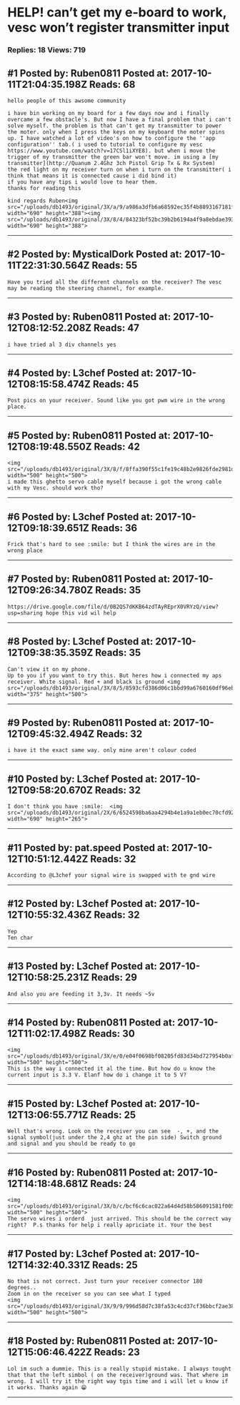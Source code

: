 # HELP! can&rsquo;t get my e-board to work, vesc won&rsquo;t register transmitter input

### Replies: 18 Views: 719

## \#1 Posted by: Ruben0811 Posted at: 2017-10-11T21:04:35.198Z Reads: 68

```
hello people of this awsome community

i have bin working on my board for a few days now and i finally overcame a few obstacle's. But now I have a final problem that i can't solve myself. the problem is that can't get my transmitter to power the moter. only when I press the keys on my keyboard the moter spins up. I have watched a lot of video's on how to configure the ''app configuration'' tab.( i used to tutorial to configure my vesc https://www.youtube.com/watch?v=17CSl1iXYE8). but when i move the trigger of my transmitter the green bar won't move. im using a [my transmitter](http://Quanum 2.4Ghz 3ch Pistol Grip Tx & Rx System)
the red light on my receiver turn on when i turn on the transmitter( i think that means it is connected cause i did bind it)
if you have any tips i would love to hear them.
thanks for reading this 

kind regards Ruben<img src="/uploads/db1493/original/3X/a/9/a986a3dfb6a68592ec35f4b8893167181fbedf73.jpg" width="690" height="388"><img src="/uploads/db1493/original/3X/8/4/84323bf52bc39b2b6194a4f9a8ebdae393f3b48a.jpg" width="690" height="388">
```

---
## \#2 Posted by: MysticalDork Posted at: 2017-10-11T22:31:30.564Z Reads: 55

```
Have you tried all the different channels on the receiver? The vesc may be reading the steering channel, for example.
```

---
## \#3 Posted by: Ruben0811 Posted at: 2017-10-12T08:12:52.208Z Reads: 47

```
i have tried al 3 div channels yes
```

---
## \#4 Posted by: L3chef Posted at: 2017-10-12T08:15:58.474Z Reads: 45

```
Post pics on your receiver. Sound like you got pwm wire in the wrong place.
```

---
## \#5 Posted by: Ruben0811 Posted at: 2017-10-12T08:19:48.550Z Reads: 42

```
<img src="/uploads/db1493/original/3X/8/f/8ffa390f55c1fe19c48b2e9826fde2981d8112eb.jpg" width="500" height="500">
i made this ghetto servo cable myself because i got the wrong cable with my Vesc. should work tho?
```

---
## \#6 Posted by: L3chef Posted at: 2017-10-12T09:18:39.651Z Reads: 36

```
Frick that's hard to see :smile: but I think the wires are in the wrong place
```

---
## \#7 Posted by: Ruben0811 Posted at: 2017-10-12T09:26:34.780Z Reads: 35

```
https://drive.google.com/file/d/0B2QS7dKKB64zdTAyREprX0VRYzQ/view?usp=sharing hope this vid wil help
```

---
## \#8 Posted by: L3chef Posted at: 2017-10-12T09:38:35.359Z Reads: 35

```
Can't view it on my phone.
Up to you if you want to try this. But heres how i connected my aps receiver. White signal. Red + and black is ground <img src="/uploads/db1493/original/3X/8/5/8593cfd386d06c1bbd99a6760160df96eb800650.jpg" width="375" height="500">
```

---
## \#9 Posted by: Ruben0811 Posted at: 2017-10-12T09:45:32.494Z Reads: 32

```
i have it the exact same way. only mine aren't colour coded
```

---
## \#10 Posted by: L3chef Posted at: 2017-10-12T09:58:20.670Z Reads: 32

```
I don't think you have :smile:  <img src="/uploads/db1493/original/2X/6/6524598ba6aa4294b4e1a9a1eb0ec70cfd928702.png" width="690" height="265">
```

---
## \#11 Posted by: pat.speed Posted at: 2017-10-12T10:51:12.442Z Reads: 32

```
According to @L3chef your signal wire is swapped with te gnd wire
```

---
## \#12 Posted by: L3chef Posted at: 2017-10-12T10:55:32.436Z Reads: 32

```
Yep
Ten char
```

---
## \#13 Posted by: L3chef Posted at: 2017-10-12T10:58:25.231Z Reads: 29

```
And also you are feeding it 3,3v. It needs ~5v
```

---
## \#14 Posted by: Ruben0811 Posted at: 2017-10-12T11:02:17.498Z Reads: 30

```
<img src="/uploads/db1493/original/3X/e/0/e04f0698bf08205fd83d34bd727954b0af8f01f4.jpg" width="500" height="500">
This is the way i connected it al the time. But how do u know the current input is 3.3 V. Elanf how do i change it to 5 V?
```

---
## \#15 Posted by: L3chef Posted at: 2017-10-12T13:06:55.771Z Reads: 25

```
Well that's wrong. Look on the receiver you can see  -, +, and the signal symbol(just under the 2,4 ghz at the pin side) Switch ground and signal and you should be ready to go
```

---
## \#16 Posted by: Ruben0811 Posted at: 2017-10-12T14:18:48.681Z Reads: 24

```
<img src="/uploads/db1493/original/3X/b/c/bcf6c6cac022a64d4d58b586091581f00590dfa4.jpg" width="500" height="500">
The servo wires i orderd  just arrived. This should be the correct way right?  P.s thanks for help i really apriciate it. Your the best
```

---
## \#17 Posted by: L3chef Posted at: 2017-10-12T14:32:40.331Z Reads: 25

```
No that is not correct. Just turn your receiver connector 180 degrees.. 
Zoom in on the receiver so you can see what I typed
<img src="/uploads/db1493/original/3X/9/9/996d58d7c38fa53c4cd37cf36bbcf2ae38912db2.jpg" width="500" height="500">
```

---
## \#18 Posted by: Ruben0811 Posted at: 2017-10-12T15:06:46.422Z Reads: 23

```
Lol im such a dummie. This is a really stupid mistake. I always tought that that the left simbol ( on the receiver)ground was. That where im wrong. I will try it the right way tgis time and i will let u know if it works. Thanks again 😁
```

---
